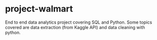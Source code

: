 # project-walmart
End to end data analytics project covering SQL and Python. Some topics covered are data extraction (from Kaggle API) and data cleaning with python.

